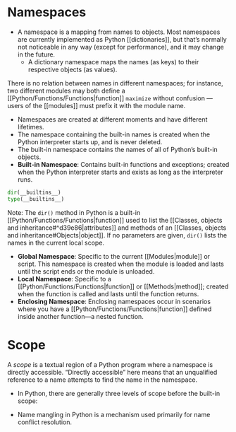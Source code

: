# Namespaces

- A namespace is a mapping from names to objects. Most namespaces are currently implemented as Python [[dictionaries]], but that’s normally not noticeable in any way (except for performance), and it may change in the future.
	- A dictionary namespace maps the names (as keys) to their respective objects (as values).

There is no relation between names in different namespaces; for instance, two different modules may both define a [[Python/Functions/Functions|function]] `maximize` without confusion — users of the [[modules]] must prefix it with the module name.

- Namespaces are created at different moments and have different lifetimes.
- The namespace containing the built-in names is created when the Python interpreter starts up, and is never deleted.
- The built-in namespace contains the names of all of Python’s built-in objects.
- **Built-in Namespace**: Contains built-in functions and exceptions; created when the Python interpreter starts and exists as long as the interpreter runs.

```Python
dir(__builtins__)
type(__builtins__)
```
Note: The `dir()` method in Python is a built-in [[Python/Functions/Functions|function]] used to list the [[Classes, objects and inheritance#^d39e86|attributes]] and methods of an [[Classes, objects and inheritance#Objects|object]]. If no parameters are given, `dir()` lists the names in the current local scope.

- **Global Namespace**: Specific to the current [[Modules|module]] or script. This namespace is created when the module is loaded and lasts until the script ends or the module is unloaded.
- **Local Namespace**: Specific to a [[Python/Functions/Functions|function]] or [[Methods|method]]; created when the function is called and lasts until the function returns.
- **Enclosing Namespace**: Enclosing namespaces occur in scenarios where you have a [[Python/Functions/Functions|function]] defined inside another function—a nested function.
# Scope

A _scope_ is a textual region of a Python program where a namespace is directly accessible. “Directly accessible” here means that an unqualified reference to a name attempts to find the name in the namespace.

- In Python, there are generally three levels of scope before the built-in scope:



- Name mangling in Python is a mechanism used primarily for name conflict resolution.